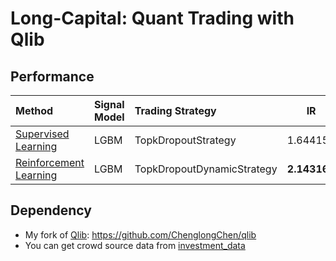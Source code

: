 # Long-Capital: Quant Trading with Qlib

## Performance
|Method| Signal Model | Trading Strategy | IR |
| :--- | :------- |:------- | :-----------: |
| [Supervised Learning](examples/sl.ipynb) | LGBM | TopkDropoutStrategy | 1.644155 |
| [Reinforcement Learning](examples/rl.ipynb)| LGBM | TopkDropoutDynamicStrategy | **2.143160**|

## Dependency
- My fork of [Qlib](https://github.com/microsoft/qlib): https://github.com/ChenglongChen/qlib
- You can get crowd source data from [investment_data](https://github.com/chenditc/investment_data)
